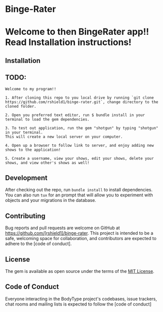 

# Binge-Rater

# Welcome to then BingeRater app!! Read Installation instructions!

## Installation

## TODO:
    Welcome to my program!! 

    1. After cloning this repo to you local drive by running `git clone https://github.com/rshield1/binge-rater.git`, change directory to the cloned folder.

    2. Open you preferred text editor, run $ bundle install in your terminal to load the gem dependencies.

    3. To test out application, run the gem "shotgun" by typing "shotgun" in your terminal. 
    This will create a new local server on your computer.
    
    4. Open up a browser to follow link to server, and enjoy adding new shows to the application!

    5. Create a username, view your shows, edit your shows, delete your shows, and view other's shows as well!

## Development

After checking out the repo, run `bundle install` to install dependencies. You can also run `tux` for an prompt that will allow you to experiment with objects and your migrations in the database.

## Contributing

Bug reports and pull requests are welcome on GitHub at https://github.com/[rshield1]/binge-rater. This project is intended to be a safe, welcoming space for collaboration, and contributors are expected to adhere to the [code of conduct].


## License

The gem is available as open source under the terms of the [MIT License](https://opensource.org/licenses/MIT).

## Code of Conduct

Everyone interacting in the BodyType project's codebases, issue trackers, chat rooms and mailing lists is expected to follow the [code of conduct]